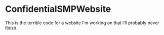# ConfidentialSMPWebsite
 This is the terrible code for a website I'm working on that I'll probably never finish.
